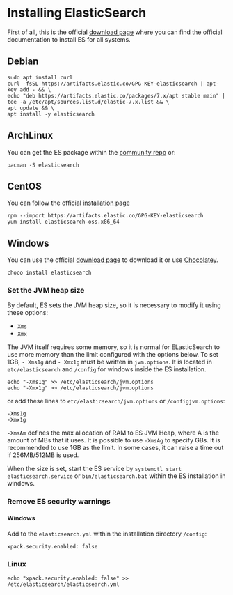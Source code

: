 # Installing ElasticSearch

First of all, this is the official [download page](https://www.elastic.co/downloads/elasticsearch) where you can find the official documentation to install ES for all systems.

## Debian

```
sudo apt install curl
curl -fsSL https://artifacts.elastic.co/GPG-KEY-elasticsearch | apt-key add - && \
echo "deb https://artifacts.elastic.co/packages/7.x/apt stable main" | tee -a /etc/apt/sources.list.d/elastic-7.x.list && \
apt update && \
apt install -y elasticsearch
```

## ArchLinux
You can get the ES package within the [community repo](https://archlinux.org/packages/?name=elasticsearch) or:
```
pacman -S elasticsearch
```

## CentOS
You can follow the official [installation page](https://www.elastic.co/guide/en/elasticsearch/reference/7.15/rpm.html#rpm-repo)
```
rpm --import https://artifacts.elastic.co/GPG-KEY-elasticsearch
yum install elasticsearch-oss.x86_64
```

## Windows

You can use the official [download page](https://www.elastic.co/downloads/elasticsearch) to download it or use [Chocolatey](https://chocolatey.org/install).

```
choco install elasticsearch
```

### Set the JVM heap size

By default, ES sets the JVM heap size, so it is necessary to modify it using these options:

- `Xms`
- `Xmx`

The JVM itself requires some memory, so it is normal for ELasticSearch to use more memory than the limit configured with the options below. To set 1GB, `- Xms1g` and `- Xmx1g` must be written in `jvm.options`. It is located in `etc/elasticsearch` and `/config` for windows inside the ES installation.

```
echo "-Xms1g" >> /etc/elasticsearch/jvm.options
echo "-Xmx1g" >> /etc/elasticsearch/jvm.options
```

or add these lines to `etc/elasticsearch/jvm.options` or `/configjvm.options`:

```
-Xms1g
-Xmx1g
```

`-XmsAm` defines the max allocation of RAM to ES JVM Heap, where A is the amount of MBs that it uses. It is possible to use `-XmsAg` to specify GBs. It is recommended to use 1GB as the limit. In some cases, it can raise a time out if 256MB/512MB is used.

When the size is set, start the ES service by `systemctl start elasticsearch.service` or `bin/elasticsearch.bat` within the ES installation in windows.

### Remove ES security warnings

#### Windows
Add to the `elasticsearch.yml` within the installation directory `/config`:
```
xpack.security.enabled: false
```

### Linux
```
echo "xpack.security.enabled: false" >> /etc/elasticsearch/elasticsearch.yml
```